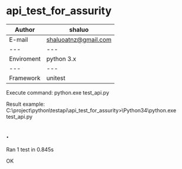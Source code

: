 # api_test_for_assurity
|Author|shaluo|
|---|---
|E-mail|shaluoatnz@gmail.com
|---|---
|Enviroment|python 3.x
|---|---
|Framework|unitest

Execute command:
python.exe test_api.py

Result example:
C:\project\python\testapi\api_test_for_assurity>\Python34\python.exe test_api.py

.
----------------------------------------------------------------------
Ran 1 test in 0.845s

OK
